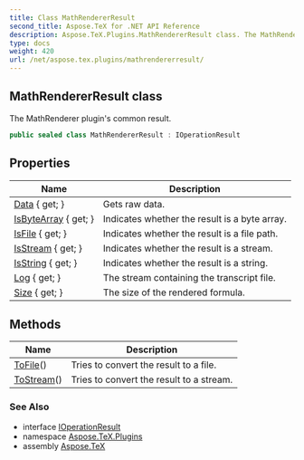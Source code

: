 ```yaml
---
title: Class MathRendererResult
second_title: Aspose.TeX for .NET API Reference
description: Aspose.TeX.Plugins.MathRendererResult class. The MathRenderer plugins common result
type: docs
weight: 420
url: /net/aspose.tex.plugins/mathrendererresult/
---
```

## MathRendererResult class

The MathRenderer plugin's common result.

```csharp
public sealed class MathRendererResult : IOperationResult
```

## Properties

| Name | Description |
| --- | --- |
| [Data](../../aspose.tex.plugins/mathrendererresult/data/) { get; } | Gets raw data. |
| [IsByteArray](../../aspose.tex.plugins/mathrendererresult/isbytearray/) { get; } | Indicates whether the result is a byte array. |
| [IsFile](../../aspose.tex.plugins/mathrendererresult/isfile/) { get; } | Indicates whether the result is a file path. |
| [IsStream](../../aspose.tex.plugins/mathrendererresult/isstream/) { get; } | Indicates whether the result is a stream. |
| [IsString](../../aspose.tex.plugins/mathrendererresult/isstring/) { get; } | Indicates whether the result is a string. |
| [Log](../../aspose.tex.plugins/mathrendererresult/log/) { get; } | The stream containing the transcript file. |
| [Size](../../aspose.tex.plugins/mathrendererresult/size/) { get; } | The size of the rendered formula. |

## Methods

| Name | Description |
| --- | --- |
| [ToFile](../../aspose.tex.plugins/mathrendererresult/tofile/)() | Tries to convert the result to a file. |
| [ToStream](../../aspose.tex.plugins/mathrendererresult/tostream/)() | Tries to convert the result to a stream. |

### See Also

* interface [IOperationResult](../ioperationresult/)
* namespace [Aspose.TeX.Plugins](../../aspose.tex.plugins/)
* assembly [Aspose.TeX](../../)


